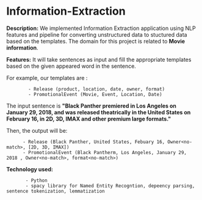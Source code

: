 # Information-Extraction

**Description:** We implemented Information Extraction application using NLP features and pipeline for converting unstructured data to stuctured data based on the templates.
The domain for this project is related to **Movie information**.

**Features:** It will take sentences as input and fill the appropriate templates based on the given appeared word in the sentence.

For example, our templates are : 

            - Release (product, location, date, owner, format)
            - PromotionalEvent (Movie, Event, Location, Date)
            
The input sentence is **"Black Panther premiered in Los Angeles on January 29, 2018, and
was released theatrically in the United States on February 16, in 2D, 3D, IMAX
and other premium large formats."**

Then, the output will be: 

          - Release (Black Panther, United States, Febuary 16, Owner<no-match>, [2D, 3D, IMAX])
          - PromotionalEvent (Black Pantherm, Los Angeles, January 29, 2018 , Owner<no-match>, format<no-match>)
          
**Technology used:**

           - Python
           - spacy library for Named Entity Recogntion, depeency parsing, sentence tokenization, lemmatization

